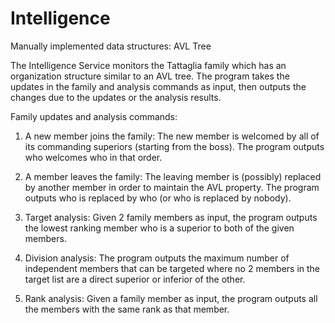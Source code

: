 # Intelligence
Manually implemented data structures: AVL Tree

The Intelligence Service monitors the Tattaglia family which has an organization structure similar to an AVL tree. The program takes the updates in the family and analysis commands as input, then outputs the changes due to the updates or the analysis results.

Family updates and analysis commands:

1) A new member joins the family: The new member is welcomed by all of its commanding superiors (starting from the boss). The program outputs who welcomes who in that order.

2) A member leaves the family: The leaving member is (possibly) replaced by another member in order to maintain the AVL property. The program outputs who is replaced by who (or who is replaced by nobody).

3) Target analysis: Given 2 family members as input, the program outputs the lowest ranking member who is a superior to both of the given members.

4) Division analysis: The program outputs the maximum number of independent members that can be targeted where no 2 members in the target list are a direct superior or inferior of the other.

5) Rank analysis: Given a family member as input, the program outputs all the members with the same rank as that member.
